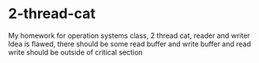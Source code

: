 # 2-thread-cat
My homework for operation systems class, 2 thread cat, reader and writer
Idea is flawed, there should be some read buffer and write buffer and read write should be outside of critical section
